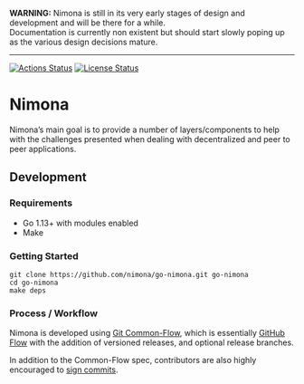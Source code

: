 __WARNING:__ Nimona is still in its very early stages of design and development and will be there for a while.  
Documentation is currently non existent but should start slowly poping up as the various design decisions mature.

---

[![Actions Status]](https://github.com/nimona/go-nimona/actions)
[![License Status]](https://github.com/nimona/go-nimona/blob/master/LICENSE)

# Nimona

Nimona’s main goal is to provide a number of layers/components to help with the challenges presented when dealing with decentralized and peer to peer applications.

## Development

### Requirements

- Go 1.13+ with modules enabled
- Make

### Getting Started

```
git clone https://github.com/nimona/go-nimona.git go-nimona
cd go-nimona
make deps
```

### Process / Workflow

Nimona is developed using [Git Common-Flow](https://commonflow.org/), which is
essentially [GitHub Flow](http://scottchacon.com/2011/08/31/github-flow.html)
with the addition of versioned releases, and optional release branches.

In addition to the Common-Flow spec, contributors are also highly encouraged to
[sign commits](https://git-scm.com/book/en/v2/Git-Tools-Signing-Your-Work).


<!-- Links -->

[Go environment]: https://golang.org/doc/install

<!-- Badge images -->

[Actions Status]: https://github.com/nimona/go-nimona/workflows/CI/badge.svg?style=flat
[License Status]: https://img.shields.io/github/license/nimona/go-nimona.svg?style=flat
